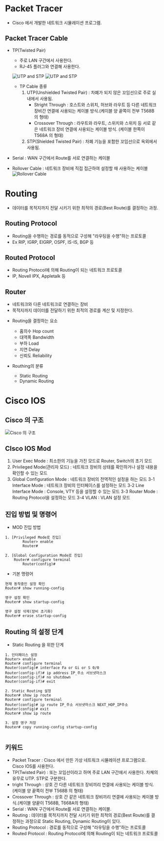 # Packet Tracer
- Cisco 에서 개발한 네트워크 시뮬레이션 프로그램.

## Packet Tracer Cable
* TP(Twisted Pair)
	- 주로 LAN 구간에서 사용한다.
	- RJ-45 플러그와 연결해 사용한다.

	![UTP and STP](https://miro.medium.com/max/400/0*8DTQKGWA8GrFxa9C.jpg)
	![UTP and STP](https://www.cables-solutions.com/wp-content/uploads/2016/12/T568A-T568B-Wiring-Standard.png)
	- TP Cable 종류
		1. UTP(Unshielded Twisted Pair) : 차폐가 되지 않은 꼬임선으로 주로 실내에서 사용됨.
			* Stright Through : 호스트와 스위치, 허브와 라우트 등 다른 네트워크 장비간 연결에 사용되는 케이블 방식.(케이블 양 끝쪽이 전부 T568B 의 형태)
			* Crossover Through : 라우트와 라우트, 스위치와 스위치 등 서로 같은 네트워크 장비 연결에 사용되는 케이블 방식. (케이블 한쪽이 T568A 의 형태)
		2. STP(Shielded Twisted Pair) : 차폐 기능을 포함한 꼬임선으로 옥외에서 사용됨.



	

* Serial : WAN 구간에서 Route를 서로 연결하는 케이블
* Rollover Cable : 네트워크 장비에 직접 접근하여 설정할 때 사용하는 케이블
![Rollover Cable](https://www.bffnas.com/wp-content/uploads/2015/01/Rollover-Cables.jpeg)

# Routing 
- 데이터를 목적지까지 전달 시키기 위한 최적의 경로(Best Route)를 결정하는 과정.

## Routing Protocol
- Routing을 수행하는 경로를 동적으로 구성해 "라우팅을 수행"하는 프로토콜
- Ex RIP, IGRP, EIGRP, OSPF, IS-IS, BGP 등

## Routed Protocol
 - Routing Protocol에 의해 Routing이 되는 네트워크 프로토콜
 - IP, Novell IPX, Appletalk 등

## Router 
- 네트워크와 다른 네트워크로 연결하는 장비
- 목적지까지 데이터를 전달하기 위한 최적의 경로를 계산 및 지정한다.

* Routing을 결정하는 요소
	- 홉의수 Hop count 
	- 대역폭 Bandwidth
	- 부하 Load
	- 지연 Delay
	- 신뢰도 Reliability

* Routhing의 분류 
	- Static Routing
	- Dynamic Routing

# Cisco IOS

## Cisco 의 구조 
![Cisco 의 구조 ](https://slidesplayer.org/slide/14059096/86/images/3/1+-1+%EB%9D%BC%EC%9A%B0%ED%84%B0%EC%9D%98+%EA%B5%AC%EC%A1%B0%EC%99%80+%EA%B8%B0%EB%8A%A5+1%29+%EB%9D%BC%EC%9A%B0%ED%84%B0%EC%9D%98+%EB%82%B4%EB%B6%80+%EA%B5%AC%EC%84%B1%EC%9A%94%EC%86%8C.jpg) 

## CIsco IOS Mod
1.  User Exec Mode : 최소한의 기능을 가진 모드로 Router, Switch의 초기 모드
2.  Privileged Mode(관리자 모드) : 네트워크 장비의 상태를 확인하거나 설정 내용을 확인할 수 있는 모드
3.  Global Configuration Mode :  네트워크 장비의 전역적인 설정을 하는 모드
	3-1 Interface Mode : 네트워크 장비의 인터페이스를 설정하는 모드
	3-2 Line Interface Mode : Console, VTY  등을 설정할 수 있는 모드
	3-3 Router Mode : Routing Protocol을 설정하는 모드
	3-4 VLAN : VLAN 설정 모드



## 진입 방법 및 명령어

- MOD 진입 방법
```
1. [Privileged Mode로 진입]
		Router> enable
		Router# 

2. [Global Configuration Mode로 진입]
	Router# configure terminal
		Router(config)# 
```

- 기본 명령어
```
현재 동작중인 설정 확인
Router# show running-config

영구 설정 확인
Router# show startup-config

영구 설정 삭제(장비 초기화)
Router# erase startup-config

```

## Routing 의 설정 단계
- Static Routing 을 위한 단계

```
1. 인터페이스 설정
Router> enable
Router# configure terminal
Router(config)# interface Fa or Gi or S 0/0
Router(config-if)# ip address IP_주소 서브넷마스크
Router(config-if)# no shutdown
Router(config-if)# exit

2. Static Routing 설정
Router# show ip route
Router# configure terminal
Router(config)# ip route IP_주소 서브넷마스크 NEXT_HOP_IP주소
Router(config)# exit
Router# show ip route

3. 설정 영구 저장
Router# copy running-config startup-config


```

## 키워드
- Packet Tracer : Cisco 에서 만든 가상 네트워크 시뮬레이션 프로그램으로. Cisco IOS를 사용한다.
- TP(Twisted Pair) : 또는 꼬임선이라고 하며 주로 LAN 구간에서 사용한다. 차쳬의 유무로 UTP. STP로 구분한다.
- tright Through : 상호 간 다른 네트워크 장비끼리 연결에 사용되는 케이블 방식.(케이블 양 끝쪽이 전부 T568B 의 형태)
- Crossover Through : 상호 간 같은 네트워크 장비끼리 연결에 사용되는 케이블 방식.(케이블 양끝이 T568B, T668A의 형태)
- Serial : WAN 구간에서 Route를 서로 연결하는 케이블.
- Routing : 데이터를 목적지까지 전달 시키기 위한 최적의 경로(Best Route)를 결정하는 과정으로 Static Routing, Dynamic Routing이 있다.
- Routing Protocol : 경로를 동적으로 구성해 "라우팅을 수행"하는 프로토콜
- Routed Protocol : Routing Protocol에 의해 Routing이 되는 네트워크 프로토콜